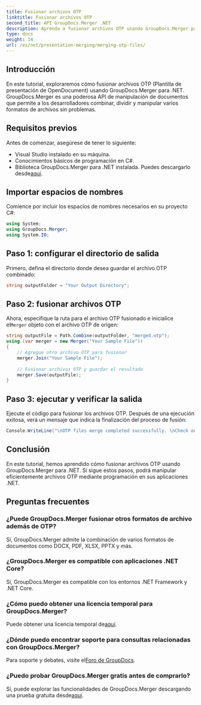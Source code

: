```yaml
---
title: Fusionar archivos OTP
linktitle: Fusionar archivos OTP
second_title: API GroupDocs.Merger .NET
description: Aprenda a fusionar archivos OTP usando GroupDocs.Merger para .NET. Esta guía paso a paso lo guiará a través del proceso sin problemas.
type: docs
weight: 14
url: /es/net/presentation-merging/merging-otp-files/
---
```

## Introducción
En este tutorial, exploraremos cómo fusionar archivos OTP (Plantilla de presentación de OpenDocument) usando GroupDocs.Merger para .NET. GroupDocs.Merger es una poderosa API de manipulación de documentos que permite a los desarrolladores combinar, dividir y manipular varios formatos de archivos sin problemas.
## Requisitos previos
Antes de comenzar, asegúrese de tener lo siguiente:
- Visual Studio instalado en su máquina.
- Conocimientos básicos de programación en C#.
-  Biblioteca GroupDocs.Merger para .NET instalada. Puedes descargarlo desde[aquí](https://releases.groupdocs.com/merger/net/).

## Importar espacios de nombres
Comience por incluir los espacios de nombres necesarios en su proyecto C#:
```csharp
using System; 
using GroupDocs.Merger;
using System.IO;
```
## Paso 1: configurar el directorio de salida
Primero, defina el directorio donde desea guardar el archivo OTP combinado:
```csharp
string outputFolder = "Your Output Directory";
```
## Paso 2: fusionar archivos OTP
 Ahora, especifique la ruta para el archivo OTP fusionado e inicialice el`Merger` objeto con el archivo OTP de origen:
```csharp
string outputFile = Path.Combine(outputFolder, "merged.otp");
using (var merger = new Merger("Your Sample File"))
{
    // Agregue otro archivo OTP para fusionar
    merger.Join("Your Sample File");
    
    // Fusionar archivos OTP y guardar el resultado
    merger.Save(outputFile);
}
```
## Paso 3: ejecutar y verificar la salida
Ejecute el código para fusionar los archivos OTP. Después de una ejecución exitosa, verá un mensaje que indica la finalización del proceso de fusión:
```csharp
Console.WriteLine("\nOTP files merge completed successfully. \nCheck output in {0}", outputFolder);
```

## Conclusión
En este tutorial, hemos aprendido cómo fusionar archivos OTP usando GroupDocs.Merger para .NET. Si sigue estos pasos, podrá manipular eficientemente archivos OTP mediante programación en sus aplicaciones .NET.

## Preguntas frecuentes
### ¿Puede GroupDocs.Merger fusionar otros formatos de archivo además de OTP?
Sí, GroupDocs.Merger admite la combinación de varios formatos de documentos como DOCX, PDF, XLSX, PPTX y más.
### ¿GroupDocs.Merger es compatible con aplicaciones .NET Core?
Sí, GroupDocs.Merger es compatible con los entornos .NET Framework y .NET Core.
### ¿Cómo puedo obtener una licencia temporal para GroupDocs.Merger?
 Puede obtener una licencia temporal de[aquí](https://purchase.groupdocs.com/temporary-license/).
### ¿Dónde puedo encontrar soporte para consultas relacionadas con GroupDocs.Merger?
 Para soporte y debates, visite el[Foro de GroupDocs](https://forum.groupdocs.com/c/merger/32).
### ¿Puedo probar GroupDocs.Merger gratis antes de comprarlo?
 Sí, puede explorar las funcionalidades de GroupDocs.Merger descargando una prueba gratuita desde[aquí](https://releases.groupdocs.com/).